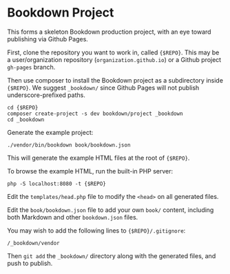 # Bookdown Project

This forms a skeleton Bookdown production project, with an eye toward publishing via Github Pages.

First, clone the repository you want to work in, called `{$REPO}`. This may be a user/organization repository (`organization.github.io`) or a Github project `gh-pages` branch.

Then use composer to install the Bookdown project as a subdirectory inside `{$REPO}`. We suggest `_bookdown/` since Github Pages will not publish underscore-prefixed paths.

    cd {$REPO}
    composer create-project -s dev bookdown/project _bookdown
    cd _bookdown

Generate the example project:

    ./vendor/bin/bookdown book/bookdown.json

This will generate the example HTML files at the root of `{$REPO}`.

To browse the example HTML, run the built-in PHP server:

    php -S localhost:8080 -t {$REPO}

Edit the `templates/head.php` file to modify the `<head>` on all generated files.

Edit the `book/bookdown.json` file to add your own `book/` content, including both Markdown and other `bookdown.json` files.

You may wish to add the following lines to `{$REPO}/.gitignore`:

    /_bookdown/vendor

Then `git add` the `_bookdown/` directory along with the generated files, and push to publish.
